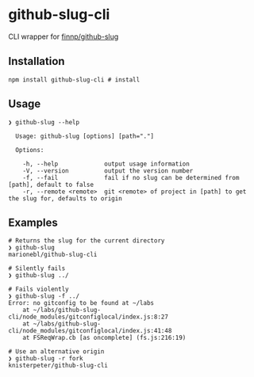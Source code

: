# github-slug-cli
CLI wrapper for [finnp/github-slug](https://github.com/finnp/github-slug)

## Installation
```shell
npm install github-slug-cli # install
```

## Usage
```shell
❯ github-slug --help

  Usage: github-slug [options] [path="."]

  Options:

    -h, --help             output usage information
    -V, --version          output the version number
    -f, --fail             fail if no slug can be determined from [path], default to false
    -r, --remote <remote>  git <remote> of project in [path] to get the slug for, defaults to origin
```

## Examples
```shell
# Returns the slug for the current directory
❯ github-slug
marionebl/github-slug-cli

# Silently fails
❯ github-slug ../

# Fails violently
❯ github-slug -f ../
Error: no gitconfig to be found at ~/labs
    at ~/labs/github-slug-cli/node_modules/gitconfiglocal/index.js:8:27
    at ~/labs/github-slug-cli/node_modules/gitconfiglocal/index.js:41:48
    at FSReqWrap.cb [as oncomplete] (fs.js:216:19)

# Use an alternative origin
❯ github-slug -r fork
knisterpeter/github-slug-cli
```
